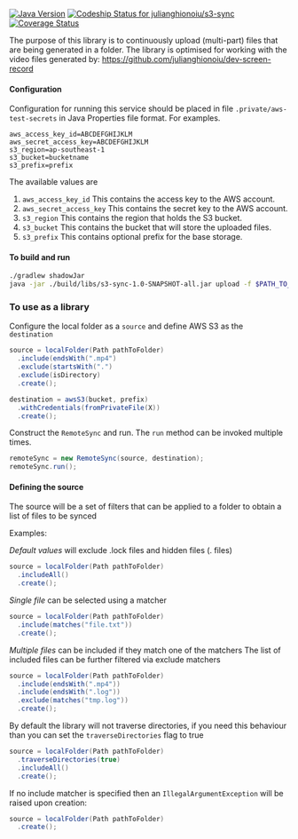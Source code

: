 [![Java Version](http://img.shields.io/badge/Java-1.8-blue.svg)](http://www.oracle.com/technetwork/java/javase/downloads/jdk8-downloads-2133151.html)
[![Codeship Status for julianghionoiu/s3-sync](https://img.shields.io/codeship/b617e390-006f-0135-fe1b-4ee982914aba/master.svg)](https://codeship.com/projects/212588)
[![Coverage Status](https://coveralls.io/repos/github/julianghionoiu/s3-sync/badge.svg?branch=master)](https://coveralls.io/github/julianghionoiu/s3-sync?branch=master)

The purpose of this library is to continuously upload (multi-part) files that are being generated in a folder.
The library is optimised for working with the video files generated by:
https://github.com/julianghionoiu/dev-screen-record

#### Configuration

Configuration for running this service should be placed in file `.private/aws-test-secrets` in Java Properties file format. For examples.

```properties
aws_access_key_id=ABCDEFGHIJKLM
aws_secret_access_key=ABCDEFGHIJKLM
s3_region=ap-southeast-1
s3_bucket=bucketname
s3_prefix=prefix
```

The available values are
1. `aws_access_key_id`
    This contains the access key to the AWS account.
2. `aws_secret_access_key`
    This contains the secret key to the AWS account.
3. `s3_region`
    This contains the region that holds the S3 bucket.
4. `s3_bucket`
    This contains the bucket that will store the uploaded files.
5. `s3_prefix`
    This contains optional prefix for the base storage.

#### To build and run
```bash
./gradlew shadowJar
java -jar ./build/libs/s3-sync-1.0-SNAPSHOT-all.jar upload -f $PATH_TO_REC/recording.mp4
```

### To use as a library


Configure the local folder as a `source` and define AWS S3 as the `destination`
```java
source = localFolder(Path pathToFolder)
  .include(endsWith(".mp4")
  .exclude(startsWith(".")
  .exclude(isDirectory)
  .create();

destination = awsS3(bucket, prefix)
  .withCredentials(fromPrivateFile(X))
  .create();
```

Construct the `RemoteSync` and run. The `run` method can be invoked multiple times.
```java
remoteSync = new RemoteSync(source, destination);
remoteSync.run();
```

#### Defining the source

The source will be a set of filters that can be applied to a folder to obtain a list of files to be synced

Examples:

*Default values* will exclude .lock files and hidden files (. files)
```java
source = localFolder(Path pathToFolder)
  .includeAll()
  .create();
```

*Single file* can be selected using a matcher
```java
source = localFolder(Path pathToFolder)
  .include(matches("file.txt"))
  .create();
```

*Multiple files* can be included if they match one of the matchers
The list of included files can be further filtered via exclude matchers
```java
source = localFolder(Path pathToFolder)
  .include(endsWith(".mp4"))
  .include(endsWith(".log"))
  .exclude(matches("tmp.log"))
  .create();
```

By default the library will not traverse directories, if you need this behaviour than you can set the `traverseDirectories` flag to true
```java
source = localFolder(Path pathToFolder)
  .traverseDirectories(true)
  .includeAll()
  .create();
```

If no include matcher is specified then an `IllegalArgumentException` will be raised upon creation:
```java
source = localFolder(Path pathToFolder)
  .create();
```

